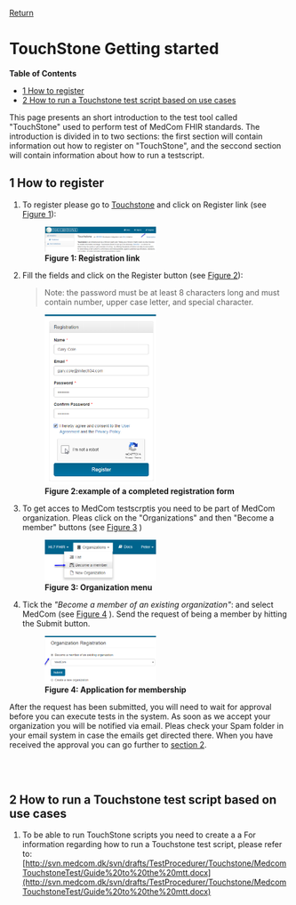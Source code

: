 [Return](../../index.md)

# TouchStone Getting started

**Table of Contents**
* [1 How to register](#1-how-to-register)
* [2 How to run a Touchstone test script based on use cases](#2-how-to-run-a-touchstone-test-script-based-on-use-cases)

<!-- [3 Touchstone .NET client Demo](#3-touchstone-net-client-demo)
 [4 Java FHIR client setup](#4-java-fhir-client-setup) -->

This page presents an short introduction to the test tool called "TouchStone" used to perform test of MedCom FHIR standards.
The introduction is divided in to two sections: the first section will contain information out how to register on "TouchStone", and the seccond section will contain information about how to run a testscript. 




## 1 How to register

1. To register please go to <a href="https://touchstone.aegis.net/touchstone/" target="_blank">Touchstone</a> and click on Register link (see <a href="#Fig1" target="_blank">Figure 1</a>):

    <figure>
    <img src="../images/register_link_touchstone.png" alt="Illustration of registerlink" style="width:50%" id="Fig1">
    <figcaption text-align = "center"><b>Figure 1: Registration link </b></figcaption>
    </figure>


2. Fill the fields and click on the Register button (see  <a href="#Fig2" target="_blank">Figure 2</a>):

    >Note: the password must be at least 8 characters long and must contain number, upper case letter, and special character. 


    <figure>
    <img src="../images/register_submit.png" alt="example of a completed registration form" style="width:50%" id="Fig2">
    <figcaption text-align = "center"><b>Figure 2:example of a completed registration form  </b></figcaption>
    </figure>


3. To get acces to MedCom testscrptis you need to be part of MedCom organization. Pleas click on the "Organizations" and then "Become a member" buttons (see <a href="#Fig3" target="_blank">Figure 3</a> )
    <figure>
    <img src="../images/become_member_menu.png" alt="Organization menu" style="width:50%" id="Fig3">
    <figcaption text-align = "center"><b>Figure 3: Organization menu </b></figcaption>
    </figure>

4. Tick the <i>"Become a member of an existing organization"</i>: and select MedCom (see <a href="#Fig4" target="_blank">Figure 4</a>  ). Send the request of being a member by hitting the Submit button. 
    <figure>
    <img src="../images/become_member.png" alt=" " style="width:50%" id="Fig4">
    <figcaption text-align = "center"><b>Figure 4: Application for membership  </b></figcaption>
    </figure>

After the request has been submitted, you will need to wait for approval before you can execute tests in the system. As soon as we accept your organization you will be notified via email. Pleas check your Spam folder in your email system in case the emails get directed there. When you have received the approval you can go further to [section 2](#2-how-to-run-a-touchstone-test-script-based-on-use-cases). 

<br>
<br>

## 2 How to run a Touchstone test script based on use cases

1. To be able to run TouchStone scripts you need to create a a For information regarding how to run a Touchstone test script, please refer to:
[http://svn.medcom.dk/svn/drafts/TestProcedurer/Touchstone/MedcomTouchstoneTest/Guide%20to%20the%20mtt.docx](http://svn.medcom.dk/svn/drafts/TestProcedurer/Touchstone/MedcomTouchstoneTest/Guide%20to%20the%20mtt.docx)










<!-- ## 3 Touchstone .NET client Demo
[Demo of a .NET client](https://github.com/medcomdk/touchstone-client-demo-dotnet) calling the MedCom Touchstone test Suite 


## 4 Java FHIR client setup
[http://svn.medcom.dk/svn/drafts/TestProcedurer/Touchstone/MedcomTouchstoneTest/java%20FHIR%20client.pptx](http://svn.medcom.dk/svn/drafts/TestProcedurer/Touchstone/MedcomTouchstoneTest/java%20FHIR%20client.pptx) -->

<!-- ## 5 Release Notes

[The latest changes of this page can be found here.](ReleaseNotesTouchStoneGettingStarted.md) -->